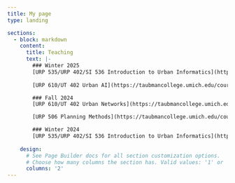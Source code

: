 ```yaml
---
title: My page
type: landing

sections:
  - block: markdown
    content:
      title: Teaching
      text: |-
        ### Winter 2025
        [URP 535/URP 402/SI 536 Introduction to Urban Informatics](https://taubmancollege.umich.edu/course/urp535-introduction-to-urban-informatics-section-1-winter-2025/); [2025 Syllabus](https://www.xiaofanliang.com/teaching/URP535_w25.pdf)
        
        [URP 610/UT 402 Urban AI](https://taubmancollege.umich.edu/course/urp610-urban-ai-section-1-winter-2025/); [2025 Syllabus](https://www.xiaofanliang.com/teaching/URP610_w25.pdf)

        ### Fall 2024 
        [URP 610/UT 402 Urban Networks](https://taubmancollege.umich.edu/course/urp610-urban-networks-section-3-fall-2024/); [2024 Syllabus](https://www.xiaofanliang.com/teaching/URP610_f24.pdf)

        [URP 506 Planning Methods](https://taubmancollege.umich.edu/course/urp506-planning-methods-section-1-fall-2024/); [2024 Syllabus](https://www.xiaofanliang.com/teaching/URP506_f24.pdf)

        ### Winter 2024 
        [URP 535/URP 402/SI 536 Introduction to Urban Informatics](https://taubmancollege.umich.edu/course/urp535-introduction-to-urban-informatics-section-1-winter-2024/); [2024 Syllabus](https://www.xiaofanliang.com/teaching/URP535_Syllabus_W24_Liang.pdf). 
         
    design:
      # See Page Builder docs for all section customization options.
      # Choose how many columns the section has. Valid values: '1' or '2'.
      columns: '2'
---
```









